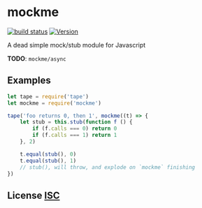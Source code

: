 # mockme

[![build status](https://secure.travis-ci.org/dcousens/mockme.png)](http://travis-ci.org/dcousens/mockme)
[![Version](http://img.shields.io/npm/v/mockme.svg)](https://www.npmjs.org/package/mockme)

A dead simple mock/stub module for Javascript

**TODO**: `mockme/async`

## Examples

``` javascript
let tape = require('tape')
let mockme = require('mockme')

tape('foo returns 0, then 1', mockme((t) => {
	let stub = this.stub(function f () {
		if (f.calls === 0) return 0
		if (f.calls === 1) return 1
	}, 2)

	t.equal(stub(), 0)
	t.equal(stub(), 1)
	// stub(), will throw, and explode on `mockme` finishing
})
```

## License [ISC](LICENSE)
